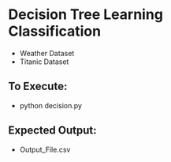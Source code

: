 
# Decision Tree Learning Classification
- Weather Dataset
- Titanic Dataset

## To Execute:
- python decision.py

## Expected Output:
- Output_File.csv

